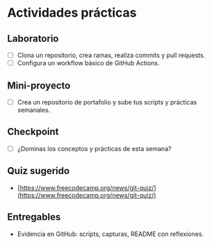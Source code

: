 # Actividades prácticas

## Laboratorio

- [ ] Clona un repositorio, crea ramas, realiza commits y pull requests.
- [ ] Configura un workflow básico de GitHub Actions.

## Mini-proyecto

- [ ] Crea un repositorio de portafolio y sube tus scripts y prácticas semanales.

## Checkpoint

- [ ] ¿Dominas los conceptos y prácticas de esta semana?

## Quiz sugerido

- [https://www.freecodecamp.org/news/git-quiz/](https://www.freecodecamp.org/news/git-quiz/)

## Entregables

- Evidencia en GitHub: scripts, capturas, README con reflexiones.
